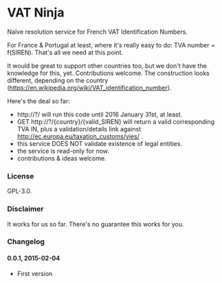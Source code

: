 # VAT Ninja

Naïve resolution service for French VAT Identification Numbers.

For France & Portugal at least, where it's really easy to do:
TVA number = f(SIREN). That's all we need at this point.

It would be great to support other countries too, but we don't
have the knowledge for this, yet. Contributions welcome.
The construction looks different, depending on the country
(https://en.wikipedia.org/wiki/VAT_identification_number).

Here's the deal so far:

 - http://?/ will run this code until 2016 January 31st, at least.
 - GET http://?/{country}/{valid_SIREN} will return a valid corresponding TVA IN,
   plus a validation/details link against http://ec.europa.eu/taxation_customs/vies/ .
 - this service DOES NOT validate existence of legal entities.
 - the service is read-only for now.
 - contributions & ideas welcome.

### License

GPL-3.0.

### Disclaimer

It works for us so far. There's no guarantee this works for you.

### Changelog

#### 0.0.1, 2015-02-04

 * First version

